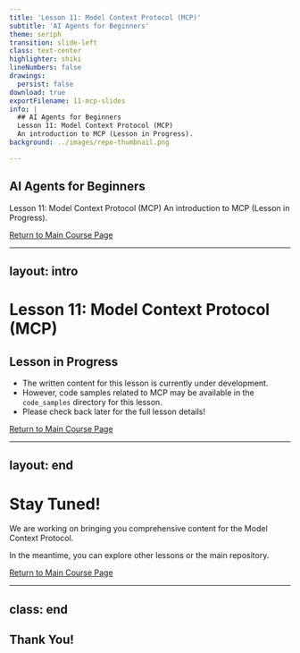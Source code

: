```yaml
---
title: 'Lesson 11: Model Context Protocol (MCP)'
subtitle: 'AI Agents for Beginners'
theme: seriph
transition: slide-left
class: text-center
highlighter: shiki
lineNumbers: false
drawings:
  persist: false
download: true
exportFilename: 11-mcp-slides
info: |
  ## AI Agents for Beginners
  Lesson 11: Model Context Protocol (MCP)
  An introduction to MCP (Lesson in Progress).
background: ../images/repo-thumbnail.png

---
```


## AI Agents for Beginners
Lesson 11: Model Context Protocol (MCP)
An introduction to MCP (Lesson in Progress).

<a href="https://github.com/microsoft/ai-agents-for-beginners" target="_blank" class="text-lg text-white underline">Return to Main Course Page</a>

---
layout: intro
---

# Lesson 11: Model Context Protocol (MCP)

## Lesson in Progress

<v-clicks>

- The written content for this lesson is currently under development.
- However, code samples related to MCP may be available in the `code_samples` directory for this lesson.
- Please check back later for the full lesson details!

</v-clicks>

[Return to Main Course Page](https://github.com/microsoft/ai-agents-for-beginners)

---
layout: end
---

# Stay Tuned!

We are working on bringing you comprehensive content for the Model Context Protocol.

In the meantime, you can explore other lessons or the main repository.

[Return to Main Course Page](https://github.com/microsoft/ai-agents-for-beginners)

---
class: end
---

## Thank You!
